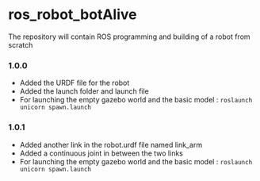 # ros_robot_botAlive
The repository will contain ROS programming and building of a robot from scratch


### 1.0.0
- Added the URDF file for the robot
- Added the launch folder and launch file 
- For launching the empty gazebo world and the basic model : 
	`` roslaunch unicorn spawn.launch ``

### 1.0.1
- Added another link in the robot.urdf file named link_arm
- Added a continuous joint in between the two links
- For launching the empty gazebo world and the basic model : 
	`` roslaunch unicorn spawn.launch ``
